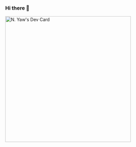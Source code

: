 ### Hi there 👋

<!--
**JRcodes/JRcodes** is a ✨ _special_ ✨ repository because its `README.md` (this file) appears on your GitHub profile.

Here are some ideas to get you started:

- 🔭 I’m currently working on ...
- 🌱 I’m currently learning ...
- 👯 I’m looking to collaborate on ...
- 🤔 I’m looking for help with ...
- 💬 Ask me about ...
- 📫 How to reach me: ...
- 😄 Pronouns: ...
- ⚡ Fun fact: ...
-->

<a href="https://app.daily.dev/cloud_user"><img src="https://api.daily.dev/devcards/1e8b8cf04e8c49eba9a2682bdcd4432b.png?r=nd7" width="400" alt="N. Yaw's Dev Card"/></a>
